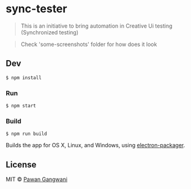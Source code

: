 # sync-tester

> This is an initiative to bring automation in Creative Ui testing (Synchronized testing)

> Check  'some-screenshots' folder for how does it look 


## Dev

```
$ npm install
```

### Run

```
$ npm start
```

### Build

```
$ npm run build
```

Builds the app for OS X, Linux, and Windows, using [electron-packager](https://github.com/maxogden/electron-packager).


## License

MIT © [Pawan Gangwani](http://not-decided.com)

